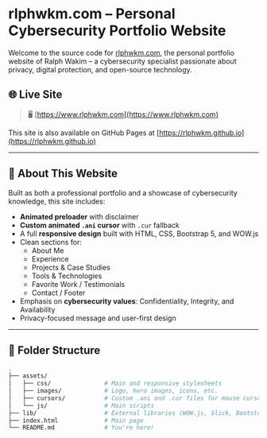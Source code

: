 # rlphwkm.com – Personal Cybersecurity Portfolio Website

Welcome to the source code for [rlphwkm.com](https://www.rlphwkm.com), the personal portfolio website of Ralph Wakim – a cybersecurity specialist passionate about privacy, digital protection, and open-source technology.

## 🌐 Live Site

> 🖥️ [https://www.rlphwkm.com](https://www.rlphwkm.com)

This site is also available on GitHub Pages at [https://rlphwkm.github.io](https://rlphwkm.github.io)

---

## 🔐 About This Website

Built as both a professional portfolio and a showcase of cybersecurity knowledge, this site includes:

- **Animated preloader** with disclaimer
- **Custom animated `.ani` cursor** with `.cur` fallback
- A full **responsive design** built with HTML, CSS, Bootstrap 5, and WOW.js
- Clean sections for:
  - About Me
  - Experience
  - Projects & Case Studies
  - Tools & Technologies
  - Favorite Work / Testimonials
  - Contact / Footer
- Emphasis on **cybersecurity values**: Confidentiality, Integrity, and Availability
- Privacy-focused message and user-first design

---

## 📁 Folder Structure

```bash
.
├── assets/
│   ├── css/               # Main and responsive stylesheets
│   ├── images/            # Logo, hero images, icons, etc.
│   ├── cursors/           # Custom .ani and .cur files for mouse cursor
│   └── js/                # Main scripts
├── lib/                   # External libraries (WOW.js, Slick, Bootstrap)
├── index.html             # Main page
└── README.md              # You're here!
